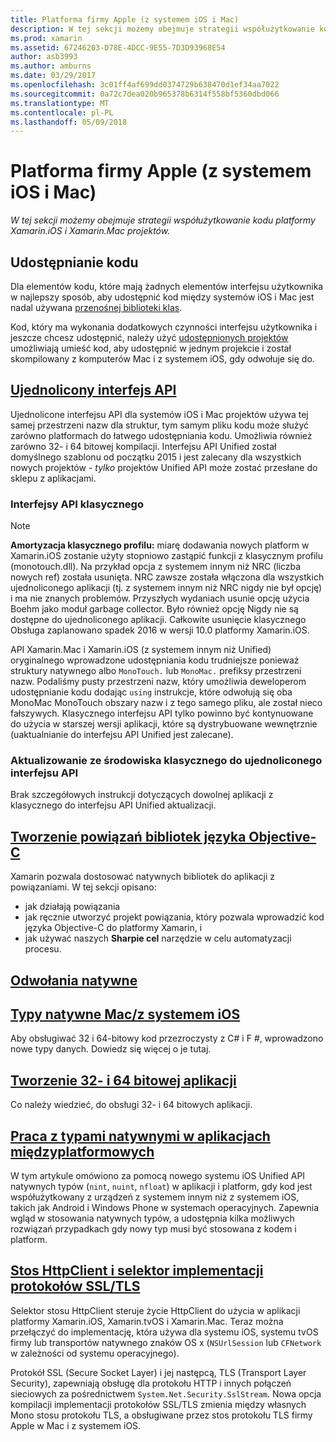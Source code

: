 ```yaml
---
title: Platforma firmy Apple (z systemem iOS i Mac)
description: W tej sekcji możemy obejmuje strategii współużytkowanie kodu platformy Xamarin.iOS i Xamarin.Mac projektów.
ms.prod: xamarin
ms.assetid: 67246203-D78E-4DCC-9E55-7D3D93968E54
author: asb3993
ms.author: amburns
ms.date: 03/29/2017
ms.openlocfilehash: 3c01ff4af699dd0374729b638470d1ef34aa7022
ms.sourcegitcommit: 0a72c7dea020b965378b6314f558bf5360dbd066
ms.translationtype: MT
ms.contentlocale: pl-PL
ms.lasthandoff: 05/09/2018
---
```

# <a name="apple-platform-ios-and-mac"></a>Platforma firmy Apple (z systemem iOS i Mac)

_W tej sekcji możemy obejmuje strategii współużytkowanie kodu platformy Xamarin.iOS i Xamarin.Mac projektów._

## <a name="code-sharing"></a>Udostępnianie kodu

Dla elementów kodu, które mają żadnych elementów interfejsu użytkownika w najlepszy sposób, aby udostępnić kod między systemów iOS i Mac jest nadal używana [przenośnej biblioteki klas](~/cross-platform/app-fundamentals/pcl.md).

Kod, który ma wykonania dodatkowych czynności interfejsu użytkownika i jeszcze chcesz udostępnić, należy użyć [udostępnionych projektów](~/cross-platform/app-fundamentals/shared-projects.md) umożliwiają umieść kod, aby udostępnić w jednym projekcie i został skompilowany z komputerów Mac i z systemem iOS, gdy odwołuje się do.

##  <a name="unified-apiunifiedindexmd"></a>[Ujednolicony interfejs API](unified/index.md)

Ujednolicone interfejsu API dla systemów iOS i Mac projektów używa tej samej przestrzeni nazw dla struktur, tym samym pliku kodu może służyć zarówno platformach do łatwego udostępniania kodu. Umożliwia również zarówno 32- i 64 bitowej kompilacji. Interfejsu API Unified został domyślnego szablonu od początku 2015 i jest zalecany dla wszystkich nowych projektów - *tylko* projektów Unified API może zostać przesłane do sklepu z aplikacjami.

### <a name="classic-apis"></a>Interfejsy API klasycznego

> [!NOTE]
> **Amortyzacja klasycznego profilu:** miarę dodawania nowych platform w Xamarin.iOS zostanie użyty stopniowo zastąpić funkcji z klasycznym profilu (monotouch.dll). Na przykład opcja z systemem innym niż NRC (liczba nowych ref) została usunięta. NRC zawsze została włączona dla wszystkich ujednoliconego aplikacji (tj. z systemem innym niż NRC nigdy nie był opcję) i ma nie znanych problemów. Przyszłych wydaniach usunie opcję użycia Boehm jako moduł garbage collector. Było również opcję Nigdy nie są dostępne do ujednoliconego aplikacji. Całkowite usunięcie klasycznego Obsługa zaplanowano spadek 2016 w wersji 10.0 platformy Xamarin.iOS.

API Xamarin.Mac i Xamarin.iOS (z systemem innym niż Unified) oryginalnego wprowadzone udostępniania kodu trudniejsze ponieważ struktury natywnego albo `MonoTouch.` lub `MonoMac.` prefiksy przestrzeni nazw.  Podaliśmy pusty przestrzeni nazw, który umożliwia deweloperom udostępnianie kodu dodając `using` instrukcje, które odwołują się oba MonoMac MonoTouch obszary nazw i z tego samego pliku, ale został nieco fałszywych. Klasycznego interfejsu API tylko powinno być kontynuowane do użycia w starszej wersji aplikacji, które są dystrybuowane wewnętrznie (uaktualnianie do interfejsu API Unified jest zalecane).


### <a name="updating-from-classic-to-the-unified-api"></a>Aktualizowanie ze środowiska klasycznego do ujednoliconego interfejsu API

Brak szczegółowych instrukcji dotyczących dowolnej aplikacji z klasycznego do interfejsu API Unified aktualizacji.

## <a name="binding-objective-c-librariesbindingindexmd"></a>[Tworzenie powiązań bibliotek języka Objective-C](binding/index.md)

Xamarin pozwala dostosować natywnych bibliotek do aplikacji z powiązaniami. W tej sekcji opisano:

- jak działają powiązania
- jak ręcznie utworzyć projekt powiązania, który pozwala wprowadzić kod języka Objective-C do platformy Xamarin, i
- jak używać naszych **Sharpie cel** narzędzie w celu automatyzacji procesu.

## <a name="native-referencesnative-referencesmd"></a>[Odwołania natywne](native-references.md)



##  <a name="macios-native-typesnativetypesmd"></a>[Typy natywne Mac/z systemem iOS](nativetypes.md)

Aby obsługiwać 32 i 64-bitowy kod przezroczysty z C# i F #, wprowadzono nowe typy danych.   Dowiedz się więcej o je tutaj.

##  <a name="building-32-and-64-bit-apps32-and-64indexmd"></a>[Tworzenie 32- i 64 bitowej aplikacji](32-and-64/index.md)

Co należy wiedzieć, do obsługi 32- i 64 bitowych aplikacji.

## <a name="working-with-native-types-in-cross-platform-appsnative-types-cross-platformmd"></a>[Praca z typami natywnymi w aplikacjach międzyplatformowych](native-types-cross-platform.md)

W tym artykule omówiono za pomocą nowego systemu iOS Unified API natywnych typów (`nint`, `nuint`, `nfloat`) w aplikacji i platform, gdy kod jest współużytkowany z urządzeń z systemem innym niż z systemem iOS, takich jak Android i Windows Phone w systemach operacyjnych.
Zapewnia wgląd w stosowania natywnych typów, a udostępnia kilka możliwych rozwiązań przypadkach gdy nowy typ musi być stosowana z kodem i platform.


## <a name="httpclient-stack-and-ssltls-implementation-selectorhttp-stackmd"></a>[Stos HttpClient i selektor implementacji protokołów SSL/TLS](http-stack.md)

Selektor stosu HttpClient steruje życie HttpClient do użycia w aplikacji platformy Xamarin.iOS, Xamarin.tvOS i Xamarin.Mac. Teraz można przełączyć do implementację, która używa dla systemu iOS, systemu tvOS firmy lub transportów natywnego znaków OS x (`NSUrlSession` lub `CFNetwork` w zależności od systemu operacyjnego).

Protokół SSL (Secure Socket Layer) i jej następcą, TLS (Transport Layer Security), zapewniają obsługę dla protokołu HTTP i innych połączeń sieciowych za pośrednictwem `System.Net.Security.SslStream`. Nowa opcja kompilacji implementacji protokołów SSL/TLS zmienia między własnych Mono stosu protokołu TLS, a obsługiwane przez stos protokołu TLS firmy Apple w Mac i z systemem iOS.
